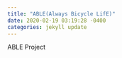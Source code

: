 ```yaml
---
title: "ABLE(Always Bicycle LifE)"
date: 2020-02-19 03:19:28 -0400
categories: jekyll update
---
```

ABLE Project
